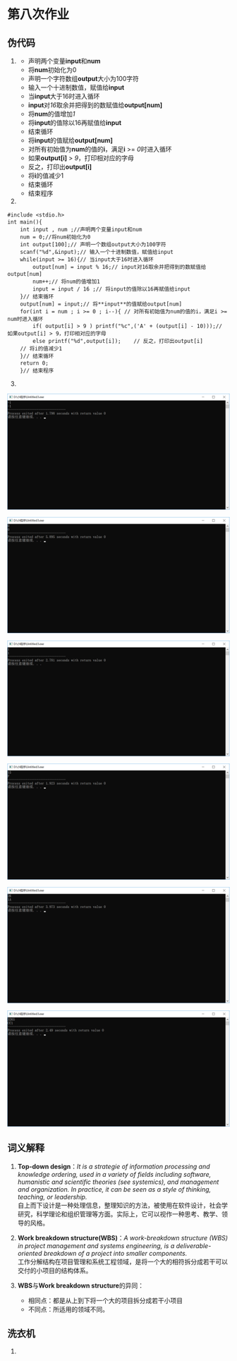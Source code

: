 # 第八次作业
## 伪代码
1. 
    - 声明两个变量**input**和**num**
    - 将**num**初始化为0
    - 声明一个字符数组**output**大小为100字符
    - 输入一个十进制数值，赋值给**input**
    - 当**input**大于16时进入循环
    - **input**对*16*取余并把得到的数赋值给**output[num]**
    - 将**num**的值增加*1*
    - 将**input**的值除以16再赋值给**input**
    - 结束循环
    - 将**input**的值赋给**output[num]**
    - 对所有初始值为**num**的值的**i**，满足**i** >= *0*时进入循环
    - 如果**output[i]** > *9*，打印相对应的字母
    - 反之，打印出**output[i]**
    - 将**i**的值减少1
    - 结束循环
    - 结束程序

2. 
~~~
#include <stdio.h>
int main(){
    int input , num ;//声明两个变量input和num
    num = 0;//将num初始化为0
    int output[100];// 声明一个数组output大小为100字符
    scanf("%d",&input);// 输入一个十进制数值，赋值给input
    while(input >= 16){// 当input大于16时进入循环
    	output[num] = input % 16;// input对16取余并把得到的数赋值给output[num]
    	num++;// 将num的值增加1
    	input = input / 16 ;// 将input的值除以16再赋值给input
    }// 结束循环
    output[num] = input;// 将**input**的值赋给output[num]
    for(int i = num ; i >= 0 ; i--){ // 对所有初始值为num的值的i，满足i >= num时进入循环
    	if( output[i] > 9 ) printf("%c",('A' + (output[i] - 10)));// 如果output[i] > 9，打印相对应的字母
    	else printf("%d",output[i]);	// 反之，打印出output[i]
	// 将i的值减少1
    }// 结束循环
    return 0;
	}// 结束程序
~~~

3. 
![](images/che1.png)

![](images/che2.png)

![](images/che3.png)

![](images/che4.png)

![](images/che5.png)

![](images/che6.png)

## 词义解释
1. **Top-down design**：*It is a strategie of information processing and knowledge ordering, used in a variety of fields including software, humanistic and scientific theories (see systemics), and management and organization. In practice, it can be seen as a style of thinking, teaching, or leadership.*  
自上而下设计是一种处理信息，整理知识的方法，被使用在软件设计，社会学研究，科学理论和组织管理等方面。实际上，它可以视作一种思考、教学、领导的风格。

2. **Work breakdown structure(WBS)**：*A work-breakdown structure (WBS) in project management and systems engineering, is a deliverable-oriented breakdown of a project into smaller components.*  
工作分解结构在项目管理和系统工程领域，是将一个大的相符拆分成若干可以交付的小项目的结构体系。

3. **WBS**与**Work breakdown structure**的异同：
    - 相同点：都是从上到下将一个大的项目拆分成若干小项目
    - 不同点：所适用的领域不同。

## 洗衣机
1. 